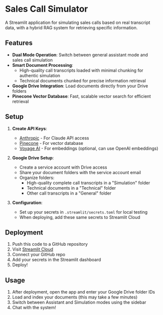 # Sales Call Simulator

A Streamlit application for simulating sales calls based on real transcript data, with a hybrid RAG system for retrieving specific information.

## Features

- **Dual Mode Operation**: Switch between general assistant mode and sales call simulation
- **Smart Document Processing**: 
  - High-quality call transcripts loaded with minimal chunking for authentic simulation
  - Technical documents chunked for precise information retrieval
- **Google Drive Integration**: Load documents directly from your Drive folders
- **Pinecone Vector Database**: Fast, scalable vector search for efficient retrieval

## Setup

1. **Create API Keys**:
   - [Anthropic](https://www.anthropic.com/) - For Claude API access
   - [Pinecone](https://www.pinecone.io/) - For vector database
   - [Voyage AI](https://voyageai.com/) - For embeddings (optional, can use OpenAI embeddings)

2. **Google Drive Setup**:
   - Create a service account with Drive access
   - Share your document folders with the service account email
   - Organize folders:
     - High-quality complete call transcripts in a "Simulation" folder
     - Technical documents in a "Technical" folder
     - Other call transcripts in a "General" folder

3. **Configuration**:
   - Set up your secrets in `.streamlit/secrets.toml` for local testing
   - When deploying, add these same secrets to Streamlit Cloud

## Deployment

1. Push this code to a GitHub repository
2. Visit [Streamlit Cloud](https://streamlit.io/cloud)
3. Connect your GitHub repo
4. Add your secrets in the Streamlit dashboard
5. Deploy!

## Usage

1. After deployment, open the app and enter your Google Drive folder IDs
2. Load and index your documents (this may take a few minutes)
3. Switch between Assistant and Simulation modes using the sidebar
4. Chat with the system!